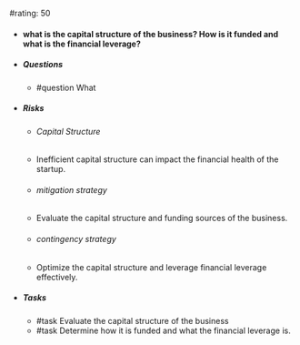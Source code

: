 #rating: 50
- #### what is the capital structure of the business? How is it funded and what is the financial leverage?
- ##### Questions
  - #question What
- ##### Risks

  - ###### Capital Structure
  - Inefficient capital structure can impact the financial health of the startup.
  - ###### mitigation strategy
  - Evaluate the capital structure and funding sources of the business.
  - ###### contingency strategy
  - Optimize the capital structure and leverage financial leverage effectively.
- ##### Tasks
  - #task Evaluate the capital structure of the business
  - #task  Determine how it is funded and what the financial leverage is.


